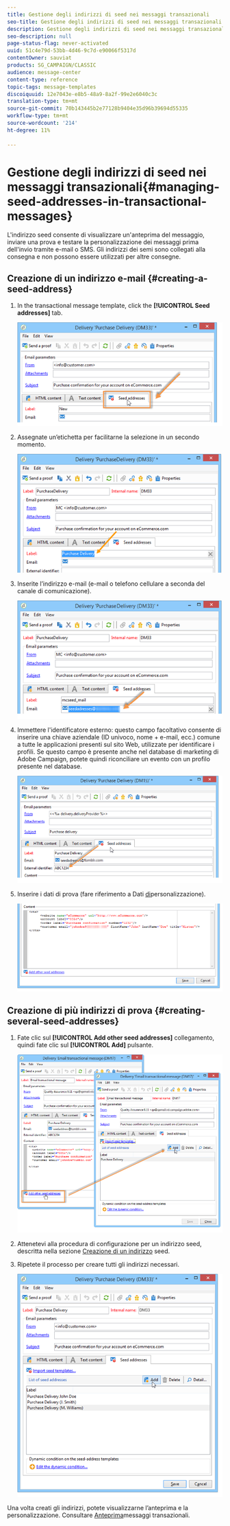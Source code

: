 ```yaml
---
title: Gestione degli indirizzi di seed nei messaggi transazionali
seo-title: Gestione degli indirizzi di seed nei messaggi transazionali
description: Gestione degli indirizzi di seed nei messaggi transazionali
seo-description: null
page-status-flag: never-activated
uuid: 51c4e79d-53bb-4d46-9c7d-e90066f5317d
contentOwner: sauviat
products: SG_CAMPAIGN/CLASSIC
audience: message-center
content-type: reference
topic-tags: message-templates
discoiquuid: 12e7043e-e8b5-48a9-8a2f-99e2e6040c3c
translation-type: tm+mt
source-git-commit: 70b143445b2e77128b9404e35d96b39694d55335
workflow-type: tm+mt
source-wordcount: '214'
ht-degree: 11%

---
```



# Gestione degli indirizzi di seed nei messaggi transazionali{#managing-seed-addresses-in-transactional-messages}

L&#39;indirizzo seed consente di visualizzare un&#39;anteprima del messaggio, inviare una prova e testare la personalizzazione dei messaggi prima dell&#39;invio tramite e-mail o SMS. Gli indirizzi dei semi sono collegati alla consegna e non possono essere utilizzati per altre consegne.

## Creazione di un indirizzo e-mail {#creating-a-seed-address}

1. In the transactional message template, click the **[!UICONTROL Seed addresses]** tab.

   ![](assets/messagecenter_create_seedaddr_001.png)

1. Assegnate un’etichetta per facilitarne la selezione in un secondo momento.

   ![](assets/messagecenter_create_seedaddr_002.png)

1. Inserite l’indirizzo e-mail (e-mail o telefono cellulare a seconda del canale di comunicazione).

   ![](assets/messagecenter_create_seedaddr_003.png)

1. Immettere l&#39;identificatore esterno: questo campo facoltativo consente di inserire una chiave aziendale (ID univoco, nome + e-mail, ecc.) comune a tutte le applicazioni presenti sul sito Web, utilizzate per identificare i profili. Se questo campo è presente anche nel  database di marketing di Adobe Campaign, potete quindi riconciliare un evento con un profilo presente nel database.

   ![](assets/messagecenter_create_seedaddr_003bis.png)

1. Inserire i dati di prova (fare riferimento a Dati [di](../../message-center/using/personalization-data.md)personalizzazione).

   ![](assets/messagecenter_create_custo_001.png)

## Creazione di più indirizzi di prova {#creating-several-seed-addresses}

1. Fate clic sul **[!UICONTROL Add other seed addresses]** collegamento, quindi fate clic sul **[!UICONTROL Add]** pulsante.

   ![](assets/messagecenter_create_seedaddr_004.png)

1. Attenetevi alla procedura di configurazione per un indirizzo seed, descritta nella sezione [Creazione di un indirizzo](#creating-a-seed-address) seed.
1. Ripetete il processo per creare tutti gli indirizzi necessari.

   ![](assets/messagecenter_create_seedaddr_008.png)

Una volta creati gli indirizzi, potete visualizzarne l’anteprima e la personalizzazione. Consultare [Anteprima](../../message-center/using/transactional-message-preview.md)messaggi transazionali.
